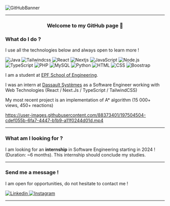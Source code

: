 
![GitHubBanner](https://user-images.githubusercontent.com/88373401/197506919-7efa1ccc-390e-4e4e-ba49-1867cb61bce5.png)

---

<h3 align="center">Welcome to my GitHub page 👋</h3>

### What do I do ?

I use all the technologies below and always open to learn more !
<p>
     <img alt="Java" src="https://img.shields.io/badge/Java-007396?logo=java&logoColor=white&style=for-the-badge" />
     <img alt="Tailwindcss" src="https://img.shields.io/badge/Tailwindcss-06B6D4?logo=tailwindcss&logoColor=white&style=for-the-badge" />
     <img alt="React" src="https://img.shields.io/badge/React-61DAFB?logo=react&logoColor=white&style=for-the-badge" />
     <img alt="Nextjs" src="https://img.shields.io/badge/Next.js-000000?logo=next.js&logoColor=white&style=for-the-badge" />
     <img alt="JavaScript" src="https://img.shields.io/badge/JavaScript-F7DF1E?logo=javascript&logoColor=white&style=for-the-badge" />
     <img alt="Node.js" src="https://img.shields.io/badge/Node.js-339933?logo=node.js&logoColor=white&style=for-the-badge" />
     <img alt="TypeScript" src="https://img.shields.io/badge/TypeScript-3178C6?logo=typescript&logoColor=white&style=for-the-badge" />
     <img alt="PHP" src="https://img.shields.io/badge/PHP-777BB4?logo=php&logoColor=white&style=for-the-badge" />
     <img alt="MySQL" src="https://img.shields.io/badge/MySQL-4479A1?logo=MySQL&logoColor=white&style=for-the-badge" />
     <img alt="Python" src="https://img.shields.io/badge/Python-3776AB?logo=python&logoColor=white&style=for-the-badge" />
     <img alt="HTML" src="https://img.shields.io/badge/HTML-E34F26?logo=html5&logoColor=white&style=for-the-badge" />
     <img alt="CSS" src="https://img.shields.io/badge/CSS-1572B6?logo=css3&logoColor=white&style=for-the-badge" />
     <img alt="Boostrap" src="https://img.shields.io/badge/Boostrap-7952B3?logo=boostrap5&logoColor=white&style=for-the-badge" />
    
</p>
<p>
I am a student at <a href="https://www.epf.fr/en">EPF School of Engineering</a>.
</p>
<p>
I was an intern at <a href="https://www.3ds.com/fr/">Dassault Systèmes</a> as a Software Engineer working with Web Technologies (React / Next.Js / TypeScript / TailwindCSS)
</p>

<p>
My most recent project is an implementation</a> of A* algorithm (15 000+ views, 450+ reactions)

https://user-images.githubusercontent.com/88373401/197504504-cdef055b-6fa7-4447-b1b9-a11f0244d01d.mp4
</p>

---

### What am I looking for ?

I am looking for an **internship** in Software Engineering starting in 2024 ! (Duration: ~6 months). This internship should conclude my studies.

---

### Send me a message !

I am open for opportunities, do not hesitate to contact me !

<p>
     <a href="https://www.linkedin.com/in/hugo-pallard/?locale=en_US">
       <img
         alt="Linkedin"
         src="https://img.shields.io/badge/linkedin-0077B5?logo=linkedin&logoColor=white&style=for-the-badge"
       />
     </a>
     <a href="https://www.instagram.com/hugo_pal/">
       <img
         alt="Instagram"
         src="https://img.shields.io/badge/Instagram-E4405F?logo=instagram&logoColor=white&style=for-the-badge"
       />
     </a>
     
</p>

---

